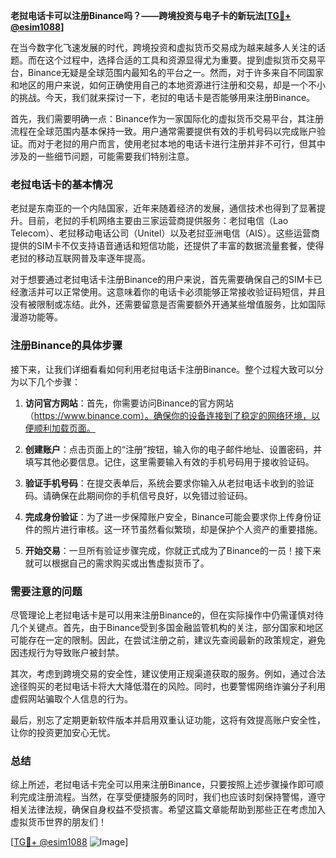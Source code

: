 **老挝电话卡可以注册Binance吗？——跨境投资与电子卡的新玩法[[TG💪+ @esim1088](https://t.me/s/esim1088)]**

在当今数字化飞速发展的时代，跨境投资和虚拟货币交易成为越来越多人关注的话题。而在这个过程中，选择合适的工具和资源显得尤为重要。提到虚拟货币交易平台，Binance无疑是全球范围内最知名的平台之一。然而，对于许多来自不同国家和地区的用户来说，如何正确使用自己的本地资源进行注册和交易，却是一个不小的挑战。今天，我们就来探讨一下，老挝的电话卡是否能够用来注册Binance。

首先，我们需要明确一点：Binance作为一家国际化的虚拟货币交易平台，其注册流程在全球范围内基本保持一致。用户通常需要提供有效的手机号码以完成账户验证。而对于老挝的用户而言，使用老挝本地的电话卡进行注册并非不可行，但其中涉及的一些细节问题，可能需要我们特别注意。

### 老挝电话卡的基本情况

老挝是东南亚的一个内陆国家，近年来随着经济的发展，通信技术也得到了显著提升。目前，老挝的手机网络主要由三家运营商提供服务：老挝电信（Lao Telecom）、老挝移动电话公司（Unitel）以及老挝亚洲电信（AIS）。这些运营商提供的SIM卡不仅支持语音通话和短信功能，还提供了丰富的数据流量套餐，使得老挝的移动互联网普及率逐年提高。

对于想要通过老挝电话卡注册Binance的用户来说，首先需要确保自己的SIM卡已经激活并可以正常使用。这意味着你的电话卡必须能够正常接收验证码短信，并且没有被限制或冻结。此外，还需要留意是否需要额外开通某些增值服务，比如国际漫游功能等。

### 注册Binance的具体步骤

接下来，让我们详细看看如何利用老挝电话卡注册Binance。整个过程大致可以分为以下几个步骤：

1. **访问官方网站**：首先，你需要访问Binance的官方网站（https://www.binance.com）。确保你的设备连接到了稳定的网络环境，以便顺利加载页面。
   
2. **创建账户**：点击页面上的“注册”按钮，输入你的电子邮件地址、设置密码，并填写其他必要信息。记住，这里需要输入有效的手机号码用于接收验证码。

3. **验证手机号码**：在提交表单后，系统会要求你输入从老挝电话卡收到的验证码。请确保在此期间你的手机信号良好，以免错过验证码。

4. **完成身份验证**：为了进一步保障账户安全，Binance可能会要求你上传身份证件的照片进行审核。这一环节虽然看似繁琐，却是保护个人资产的重要措施。

5. **开始交易**：一旦所有验证步骤完成，你就正式成为了Binance的一员！接下来就可以根据自己的需求购买或出售虚拟货币了。

### 需要注意的问题

尽管理论上老挝电话卡是可以用来注册Binance的，但在实际操作中仍需谨慎对待几个关键点。首先，由于Binance受到多国金融监管机构的关注，部分国家和地区可能存在一定的限制。因此，在尝试注册之前，建议先查阅最新的政策规定，避免因违规行为导致账户被封禁。

其次，考虑到跨境交易的安全性，建议使用正规渠道获取的服务。例如，通过合法途径购买的老挝电话卡将大大降低潜在的风险。同时，也要警惕网络诈骗分子利用虚假网站骗取个人信息的行为。

最后，别忘了定期更新软件版本并启用双重认证功能，这将有效提高账户安全性，让你的投资更加安心无忧。

### 总结

综上所述，老挝电话卡完全可以用来注册Binance，只要按照上述步骤操作即可顺利完成注册流程。当然，在享受便捷服务的同时，我们也应该时刻保持警惕，遵守相关法律法规，确保自身权益不受损害。希望这篇文章能帮助到那些正在考虑加入虚拟货币世界的朋友们！

[[TG💪+ @esim1088](https://t.me/s/esim1088) ![Image](https://i.postimg.cc/4NQfJmqS/Snipaste-2025-05-13-00-14-12.png)]